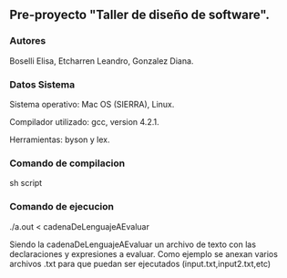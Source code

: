 ## Pre-proyecto "Taller de diseño de software".

### Autores

Boselli Elisa, Etcharren Leandro, Gonzalez Diana.

### Datos Sistema

Sistema operativo: Mac OS (SIERRA), Linux.

Compilador utilizado: gcc, version 4.2.1.

Herramientas: byson y lex.

### Comando de compilacion

sh script 

### Comando de ejecucion

./a.out < cadenaDeLenguajeAEvaluar

Siendo la cadenaDeLenguajeAEvaluar un archivo de texto con las declaraciones y expresiones a evaluar. Como ejemplo
se anexan varios archivos .txt para que puedan ser ejecutados (input.txt,input2.txt,etc)
